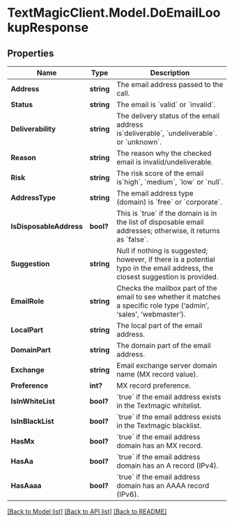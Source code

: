 # TextMagicClient.Model.DoEmailLookupResponse
## Properties

Name | Type | Description | Notes
------------ | ------------- | ------------- | -------------
**Address** | **string** | The email address passed to the call. | 
**Status** | **string** | The email is &#x60;valid&#x60; or &#x60;invalid&#x60;. | 
**Deliverability** | **string** | The delivery status of the email address is&#x60;deliverable&#x60;, &#x60;undeliverable&#x60;. or &#x60;unknown&#x60;. | 
**Reason** | **string** | The reason why the checked email is invalid/undeliverable. | 
**Risk** | **string** | The risk score of the email is&#x60;high&#x60;, &#x60;medium&#x60;, &#x60;low&#x60; or &#x60;null&#x60;. | 
**AddressType** | **string** | The email address type (domain) is &#x60;free&#x60; or &#x60;corporate&#x60;. | 
**IsDisposableAddress** | **bool?** | This is &#x60;true&#x60; if the domain is in the list of disposable email addresses; otherwise, it returns as &#x60;false&#x60;. | 
**Suggestion** | **string** | Null if nothing is suggested; however, if there is a potential typo in the email address, the closest suggestion is provided. | 
**EmailRole** | **string** | Checks the mailbox part of the email to see whether it matches a specific role type (‘admin’, ‘sales’, ‘webmaster’). | 
**LocalPart** | **string** | The local part of the email address. | 
**DomainPart** | **string** | The domain part of the email address. | 
**Exchange** | **string** | Email exchange server domain name (MX record value). | 
**Preference** | **int?** | MX record preference. | 
**IsInWhiteList** | **bool?** | &#x60;true&#x60; if the email address exists in the Textmagic whitelist.  | 
**IsInBlackList** | **bool?** | &#x60;true&#x60; if the email address exists in the Textmagic blacklist.  | 
**HasMx** | **bool?** | &#x60;true&#x60; if the email address domain has an MX record.  | 
**HasAa** | **bool?** | &#x60;true&#x60; if the email address domain has an A record (IPv4).  | 
**HasAaaa** | **bool?** | &#x60;true&#x60; if the email address domain has an AAAA record (IPv6).  | 

[[Back to Model list]](../README.md#documentation-for-models) [[Back to API list]](../README.md#documentation-for-api-endpoints) [[Back to README]](../README.md)


